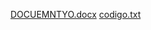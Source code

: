 [DOCUEMNTYO.docx](https://github.com/user-attachments/files/16666371/DOCUEMNTYO.docx)
[codigo.txt](https://github.com/user-attachments/files/16666372/codigo.txt)
